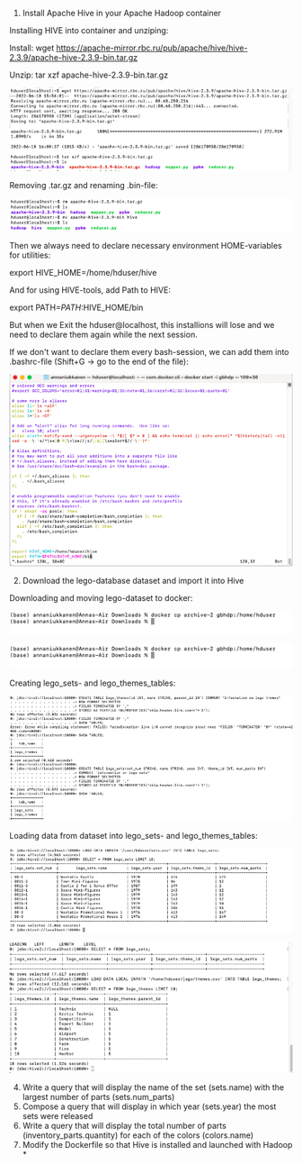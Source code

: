 1. Install Apache Hive in your Apache Hadoop container

Installing HIVE into container and unziping:

Install: wget https://apache-mirror.rbc.ru/pub/apache/hive/hive-2.3.9/apache-hive-2.3.9-bin.tar.gz

Unzip: tar xzf apache-hive-2.3.9-bin.tar.gz 

![Installing HIVE](https://github.com/Annassie/BigData-Hadoop/blob/Anna_Niukkanen_task_4/Anna_Niukkanen_task_4/screenshots/install_hive.png)

Removing .tar.gz and renaming .bin-file:

![Installing HIVE](https://github.com/Annassie/BigData-Hadoop/blob/Anna_Niukkanen_task_4/Anna_Niukkanen_task_4/screenshots/remove_tar_gz.png)

Then we always need to declare necessary environment HOME-variables for utilities:

export HIVE_HOME=/home/hduser/hive

And for using HIVE-tools, add Path to HIVE:

export PATH=$PATH:$HIVE_HOME/bin

But when we Exit the hduser@localhost, this installions will lose and we need to declare them again while the next session.

If we don't want to declare them every bash-session, we can add them into .bashrc-file (Shift+G -> go to the end of the file):

![Installing HIVE](https://github.com/Annassie/BigData-Hadoop/blob/Anna_Niukkanen_task_4/Anna_Niukkanen_task_4/screenshots/bashchange.png)



2. Download the lego-database dataset and import it into Hive

Downloading and moving lego-dataset to docker:

![Download Lego-dataset](https://github.com/Annassie/BigData-Hadoop/blob/Anna_Niukkanen_task_4/Anna_Niukkanen_task_4/screenshots/download_lego.png)

![Moving lego-dataset to docker](https://github.com/Annassie/BigData-Hadoop/blob/Anna_Niukkanen_task_4/Anna_Niukkanen_task_4/screenshots/download_lego.png)

Creating lego_sets- and lego_themes_tables:

![Creating lego_sets- and lego_themes_tables](https://github.com/Annassie/BigData-Hadoop/blob/Anna_Niukkanen_task_4/Anna_Niukkanen_task_4/screenshots/tables_creating.png)


Loading data from dataset into lego_sets- and lego_themes_tables:

![Loading sets data into lego_sets-table](https://github.com/Annassie/BigData-Hadoop/blob/Anna_Niukkanen_task_4/Anna_Niukkanen_task_4/screenshots/data_sets.png)

![Loading sets data into lego_themes-table](https://github.com/Annassie/BigData-Hadoop/blob/Anna_Niukkanen_task_4/Anna_Niukkanen_task_4/screenshots/load_data_themes.png)

4. Write a query that will display the name of the set (sets.name) with the largest number of parts (sets.num_parts)
5. Compose a query that will display in which year (sets.year) the most sets were released
6. Write a query that will display the total number of parts (inventory_parts.quantity) for each of the colors (colors.name)
7. Modify the Dockerfile so that Hive is installed and launched with Hadoop *
